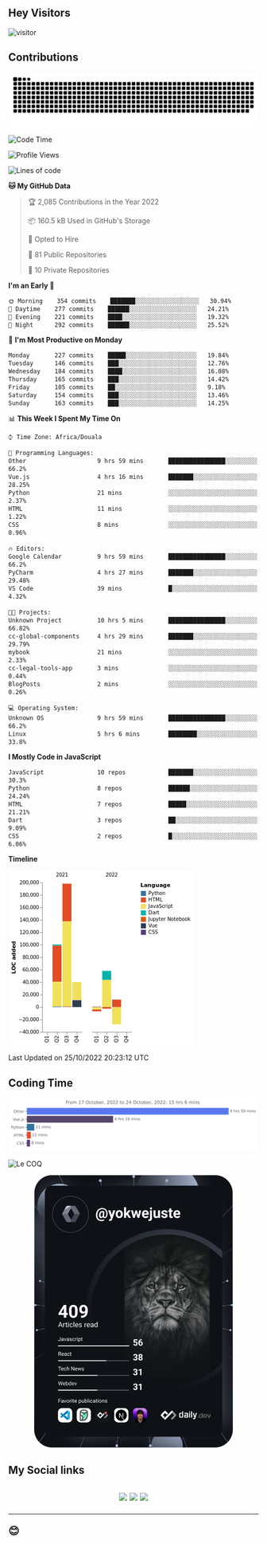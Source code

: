 ## Hey Visitors
![visitor](https://profile-counter.glitch.me/yokwejuste/count.svg)

## Contributions
<p align="center">
  <img src="https://raw.githubusercontent.com/yokwejuste/yokwejuste/output/github-contribution-grid-snake.svg" />
</p>

<!--START_SECTION:waka-->
![Code Time](http://img.shields.io/badge/Code%20Time-1%2C184%20hrs%2043%20mins-blue)

![Profile Views](http://img.shields.io/badge/Profile%20Views-4-blue)

![Lines of code](https://img.shields.io/badge/From%20Hello%20World%20I%27ve%20Written-372%20Thousand%20lines%20of%20code-blue)

**🐱 My GitHub Data** 

> 🏆 2,085 Contributions in the Year 2022
 > 
> 📦 160.5 kB Used in GitHub's Storage 
 > 
> 💼 Opted to Hire
 > 
> 📜 81 Public Repositories 
 > 
> 🔑 10 Private Repositories  
 > 
**I'm an Early 🐤** 

```text
🌞 Morning    354 commits    ███████░░░░░░░░░░░░░░░░░░   30.94% 
🌆 Daytime    277 commits    ██████░░░░░░░░░░░░░░░░░░░   24.21% 
🌃 Evening    221 commits    ████░░░░░░░░░░░░░░░░░░░░░   19.32% 
🌙 Night      292 commits    ██████░░░░░░░░░░░░░░░░░░░   25.52%

```
📅 **I'm Most Productive on Monday** 

```text
Monday       227 commits    █████░░░░░░░░░░░░░░░░░░░░   19.84% 
Tuesday      146 commits    ███░░░░░░░░░░░░░░░░░░░░░░   12.76% 
Wednesday    184 commits    ████░░░░░░░░░░░░░░░░░░░░░   16.08% 
Thursday     165 commits    ███░░░░░░░░░░░░░░░░░░░░░░   14.42% 
Friday       105 commits    ██░░░░░░░░░░░░░░░░░░░░░░░   9.18% 
Saturday     154 commits    ███░░░░░░░░░░░░░░░░░░░░░░   13.46% 
Sunday       163 commits    ███░░░░░░░░░░░░░░░░░░░░░░   14.25%

```


📊 **This Week I Spent My Time On** 

```text
⌚︎ Time Zone: Africa/Douala

💬 Programming Languages: 
Other                    9 hrs 59 mins       ████████████████░░░░░░░░░   66.2% 
Vue.js                   4 hrs 16 mins       ███████░░░░░░░░░░░░░░░░░░   28.25% 
Python                   21 mins             ░░░░░░░░░░░░░░░░░░░░░░░░░   2.37% 
HTML                     11 mins             ░░░░░░░░░░░░░░░░░░░░░░░░░   1.22% 
CSS                      8 mins              ░░░░░░░░░░░░░░░░░░░░░░░░░   0.96%

🔥 Editors: 
Google Calendar          9 hrs 59 mins       ████████████████░░░░░░░░░   66.2% 
PyCharm                  4 hrs 27 mins       ███████░░░░░░░░░░░░░░░░░░   29.48% 
VS Code                  39 mins             █░░░░░░░░░░░░░░░░░░░░░░░░   4.32%

🐱‍💻 Projects: 
Unknown Project          10 hrs 5 mins       ████████████████░░░░░░░░░   66.82% 
cc-global-components     4 hrs 29 mins       ███████░░░░░░░░░░░░░░░░░░   29.79% 
mybook                   21 mins             ░░░░░░░░░░░░░░░░░░░░░░░░░   2.33% 
cc-legal-tools-app       3 mins              ░░░░░░░░░░░░░░░░░░░░░░░░░   0.44% 
BlogPosts                2 mins              ░░░░░░░░░░░░░░░░░░░░░░░░░   0.26%

💻 Operating System: 
Unknown OS               9 hrs 59 mins       ████████████████░░░░░░░░░   66.2% 
Linux                    5 hrs 6 mins        ████████░░░░░░░░░░░░░░░░░   33.8%

```

**I Mostly Code in JavaScript** 

```text
JavaScript               10 repos            ███████░░░░░░░░░░░░░░░░░░   30.3% 
Python                   8 repos             ██████░░░░░░░░░░░░░░░░░░░   24.24% 
HTML                     7 repos             █████░░░░░░░░░░░░░░░░░░░░   21.21% 
Dart                     3 repos             ██░░░░░░░░░░░░░░░░░░░░░░░   9.09% 
CSS                      2 repos             █░░░░░░░░░░░░░░░░░░░░░░░░   6.06%

```


**Timeline**

![Chart not found](https://raw.githubusercontent.com/yokwejuste/yokwejuste/master/charts/bar_graph.png) 


 Last Updated on 25/10/2022 20:23:12 UTC
<!--END_SECTION:waka-->

## Coding Time

[![wakatime-stats](https://github.com/yokwejuste/yokwejuste/blob/master/images/stat.svg)](https://wakatime.com/@yokwejuste)

![Le COQ](https://metrics.lecoq.io/yokwejuste/)
<p align="center">
  <a href="#"><img src="https://github.com/yokwejuste/yokwejuste/blob/master/devcard.svg" width="400" alt="Yonkeu K. Steve's Dev Card"/></a>
</p>
<h2>My Social links<h2>
<p align="center">
  <a href="https://twitter.com/yokwejuste"><img src="https://img.shields.io/badge/twitter-%231DA1F2.svg?style=for-the-badge&logo=Twitter&logoColor=white"></a>
  <a href="https://linkedin.com/in/yokwejuste"><img src="https://img.shields.io/badge/linkedin-%230077B5.svg?style=for-the-badge&logo=linkedin&logoColor=white"></a>
  <a href="https://instagram.com/yokwejuste0"><img src="https://img.shields.io/badge/instagram-%23E4405F.svg?style=for-the-badge&logo=Instagram&logoColor=white"></a>
</p>
<hr>
😊
